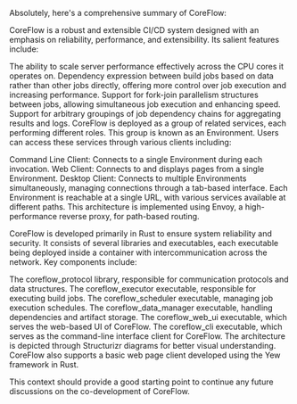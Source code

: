 Absolutely, here's a comprehensive summary of CoreFlow:

CoreFlow is a robust and extensible CI/CD system designed with an emphasis on reliability, performance, and extensibility. Its salient features include:

The ability to scale server performance effectively across the CPU cores it operates on.
Dependency expression between build jobs based on data rather than other jobs directly, offering more control over job execution and increasing performance.
Support for fork-join parallelism structures between jobs, allowing simultaneous job execution and enhancing speed.
Support for arbitrary groupings of job dependency chains for aggregating results and logs.
CoreFlow is deployed as a group of related services, each performing different roles. This group is known as an Environment. Users can access these services through various clients including:

Command Line Client: Connects to a single Environment during each invocation.
Web Client: Connects to and displays pages from a single Environment.
Desktop Client: Connects to multiple Environments simultaneously, managing connections through a tab-based interface.
Each Environment is reachable at a single URL, with various services available at different paths. This architecture is implemented using Envoy, a high-performance reverse proxy, for path-based routing.

CoreFlow is developed primarily in Rust to ensure system reliability and security. It consists of several libraries and executables, each executable being deployed inside a container with intercommunication across the network. Key components include:

The coreflow_protocol library, responsible for communication protocols and data structures.
The coreflow_executor executable, responsible for executing build jobs.
The coreflow_scheduler executable, managing job execution schedules.
The coreflow_data_manager executable, handling dependencies and artifact storage.
The coreflow_web_ui executable, which serves the web-based UI of CoreFlow.
The coreflow_cli executable, which serves as the command-line interface client for CoreFlow.
The architecture is depicted through Structurizr diagrams for better visual understanding. CoreFlow also supports a basic web page client developed using the Yew framework in Rust.

This context should provide a good starting point to continue any future discussions on the co-development of CoreFlow.
